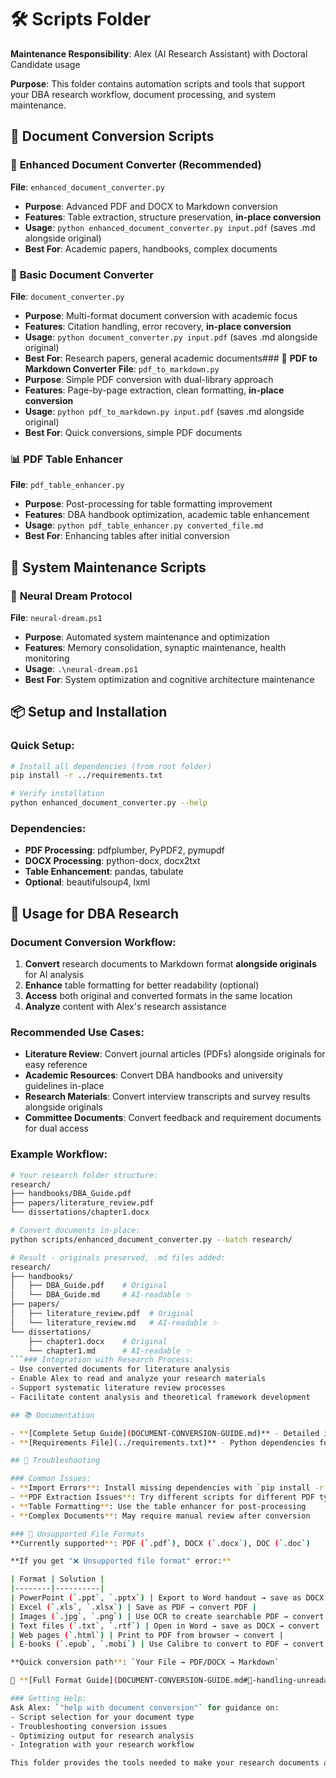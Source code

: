 # 🛠️ Scripts Folder

**Maintenance Responsibility**: Alex (AI Research Assistant) with Doctoral Candidate usage

**Purpose**: This folder contains automation scripts and tools that support your DBA research workflow, document processing, and system maintenance.

## 📄 Document Conversion Scripts

### 🔄 **Enhanced Document Converter** (Recommended)
**File**: `enhanced_document_converter.py`
- **Purpose**: Advanced PDF and DOCX to Markdown conversion
- **Features**: Table extraction, structure preservation, **in-place conversion**
- **Usage**: `python enhanced_document_converter.py input.pdf` (saves .md alongside original)
- **Best For**: Academic papers, handbooks, complex documents

### 🔄 **Basic Document Converter**
**File**: `document_converter.py`
- **Purpose**: Multi-format document conversion with academic focus
- **Features**: Citation handling, error recovery, **in-place conversion**
- **Usage**: `python document_converter.py input.pdf` (saves .md alongside original)
- **Best For**: Research papers, general academic documents### 📄 **PDF to Markdown Converter**
**File**: `pdf_to_markdown.py`
- **Purpose**: Simple PDF conversion with dual-library approach
- **Features**: Page-by-page extraction, clean formatting, **in-place conversion**
- **Usage**: `python pdf_to_markdown.py input.pdf` (saves .md alongside original)
- **Best For**: Quick conversions, simple PDF documents

### 📊 **PDF Table Enhancer**
**File**: `pdf_table_enhancer.py`
- **Purpose**: Post-processing for table formatting improvement
- **Features**: DBA handbook optimization, academic table enhancement
- **Usage**: `python pdf_table_enhancer.py converted_file.md`
- **Best For**: Enhancing tables after initial conversion

## 🧠 System Maintenance Scripts

### 🌙 **Neural Dream Protocol**
**File**: `neural-dream.ps1`
- **Purpose**: Automated system maintenance and optimization
- **Features**: Memory consolidation, synaptic maintenance, health monitoring
- **Usage**: `.\neural-dream.ps1`
- **Best For**: System optimization and cognitive architecture maintenance

## 📦 Setup and Installation

### Quick Setup:
```bash
# Install all dependencies (from root folder)
pip install -r ../requirements.txt

# Verify installation
python enhanced_document_converter.py --help
```

### Dependencies:
- **PDF Processing**: pdfplumber, PyPDF2, pymupdf
- **DOCX Processing**: python-docx, docx2txt
- **Table Enhancement**: pandas, tabulate
- **Optional**: beautifulsoup4, lxml

## 🎯 Usage for DBA Research

### Document Conversion Workflow:
1. **Convert** research documents to Markdown format **alongside originals** for AI analysis
2. **Enhance** table formatting for better readability (optional)
3. **Access** both original and converted formats in the same location
4. **Analyze** content with Alex's research assistance

### Recommended Use Cases:
- **Literature Review**: Convert journal articles (PDFs) alongside originals for easy reference
- **Academic Resources**: Convert DBA handbooks and university guidelines in-place
- **Research Materials**: Convert interview transcripts and survey results alongside originals
- **Committee Documents**: Convert feedback and requirement documents for dual access

### Example Workflow:
```bash
# Your research folder structure:
research/
├── handbooks/DBA_Guide.pdf
├── papers/literature_review.pdf
└── dissertations/chapter1.docx

# Convert documents in-place:
python scripts/enhanced_document_converter.py --batch research/

# Result - originals preserved, .md files added:
research/
├── handbooks/
│   ├── DBA_Guide.pdf    # Original
│   └── DBA_Guide.md     # AI-readable ✨
├── papers/
│   ├── literature_review.pdf  # Original
│   └── literature_review.md   # AI-readable ✨
└── dissertations/
    ├── chapter1.docx    # Original
    └── chapter1.md      # AI-readable ✨
```### Integration with Research Process:
- Use converted documents for literature analysis
- Enable Alex to read and analyze your research materials
- Support systematic literature review processes
- Facilitate content analysis and theoretical framework development

## 📚 Documentation

- **[Complete Setup Guide](DOCUMENT-CONVERSION-GUIDE.md)** - Detailed installation and usage instructions
- **[Requirements File](../requirements.txt)** - Python dependencies for easy installation

## 🔧 Troubleshooting

### Common Issues:
- **Import Errors**: Install missing dependencies with `pip install -r ../requirements.txt`
- **PDF Extraction Issues**: Try different scripts for different PDF types
- **Table Formatting**: Use the table enhancer for post-processing
- **Complex Documents**: May require manual review after conversion

### 🚫 Unsupported File Formats
**Currently supported**: PDF (`.pdf`), DOCX (`.docx`), DOC (`.doc`)

**If you get "❌ Unsupported file format" error:**

| Format | Solution |
|--------|----------|
| PowerPoint (`.ppt`, `.pptx`) | Export to Word handout → save as DOCX → convert |
| Excel (`.xls`, `.xlsx`) | Save as PDF → convert PDF |
| Images (`.jpg`, `.png`) | Use OCR to create searchable PDF → convert |
| Text files (`.txt`, `.rtf`) | Open in Word → save as DOCX → convert |
| Web pages (`.html`) | Print to PDF from browser → convert |
| E-books (`.epub`, `.mobi`) | Use Calibre to convert to PDF → convert |

**Quick conversion path**: `Your File → PDF/DOCX → Markdown`

📖 **[Full Format Guide](DOCUMENT-CONVERSION-GUIDE.md#🚫-handling-unreadable-file-formats)** - Complete solutions for all unsupported formats

### Getting Help:
Ask Alex: `"help with document conversion"` for guidance on:
- Script selection for your document type
- Troubleshooting conversion issues
- Optimizing output for research analysis
- Integration with your research workflow

This folder provides the tools needed to make your research documents accessible for AI analysis and support throughout your DBA journey.
